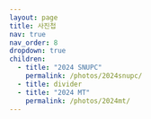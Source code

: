 ```yaml
---
layout: page
title: 사진첩
nav: true
nav_order: 8
dropdown: true
children:
  - title: "2024 SNUPC"
    permalink: /photos/2024snupc/
  - title: divider
  - title: "2024 MT"
    permalink: /photos/2024mt/
---
```

